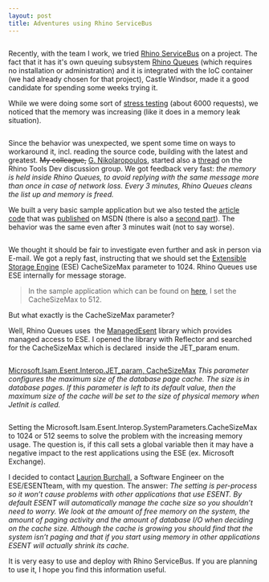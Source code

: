 ```yaml
---
layout: post
title: Adventures using Rhino ServiceBus
---
```


<p><img src="http://farm9.staticflickr.com/8513/8397467253_db8789c486_o.png" alt="" /></p>

<p>Recently, with the team I work,&#0160;we tried&#0160;<a href="http://hibernatingrhinos.com/open-source/rhino-service-bus" target="_blank" title="A developer friendly service bus for .NET">Rhino ServiceBus</a>&#0160;on a project. The fact that it has it&#39;s own queuing subsystem&#0160;<a href="http://github.com/ayende/rhino-queues" target="_blank" title="An open source, Xcopy-deployed queuing subsystem.">Rhino Queues</a>&#0160;(which requires no installation or administration) and it is integrated with the IoC container (we had already chosen for that project), Castle Windsor, made it a good candidate for spending some weeks trying it.</p>
<p>While we were doing some sort of&#0160;<a href="http://en.wikipedia.org/wiki/Stress_testing" target="_self" title="Stress testing is a form of testing that is used to determine the stability of a given system or entity.">stress testing</a>&#0160;(about 6000 requests), we noticed that&#0160;the memory was increasing (like it does in a memory leak situation).&#0160;</p>

<p><img src="http://farm9.staticflickr.com/8515/8397467157_129af3b874_o.png" alt="" /></p>

<p>Since the behavior was unexpected, we spent some time on ways to workaround it, incl. reading the source code, building with the latest and greatest.&#0160;<span style="text-decoration: line-through;">My colleague,</span> <a href="http://open-voip.blogspot.com/" target="_blank" title="open-voip.blogspot.com is the single destination Blog for VOIP, IP Telephony, IPPBX, Open Souce voip, voip news and voip info based on voice over ip ...">G. Nikolaropoulos</a>,&#0160;started also a <a href="http://groups.google.com/group/rhino-tools-dev/browse_thread/thread/df8ce259df2cdd04" target="_blank" title="Memory Consumption of rhino-esb">thread</a>&#0160;on the Rhino Tools Dev discussion group. We got feedback very fast:&#0160;<em>the memory is held inside Rhino Queues, to avoid replying with the same message more than once&#0160;in case of network loss. Every 3 minutes, Rhino Queues cleans the list up and memory is freed.</em></p>
<p>We built a very basic sample application but we also tested the&#0160;<a href="http://github.com/ayende/alexandria" target="_blank" title="Sample netflix like application for books.">article code</a>&#0160;that was&#0160;<a href="http://msdn.microsoft.com/en-us/magazine/ff796225.aspx" target="_blank" title="Building Distributed Apps with NHibernate and Rhino Service Bus by Oren Eini.">published</a>&#0160;on MSDN (there is also a&#0160;<a href="http://msdn.microsoft.com/en-us/magazine/ff872394.aspx" target="_blank" title="Building Distributed Apps with NHibernate and Rhino Service Bus, Part 2 by Oren Eini">second part</a>). The behavior was the same even after 3 minutes wait (not to say worse).</p>

<p><img src="http://farm9.staticflickr.com/8330/8398555766_539fc0df48_o.png" alt="" /></p>

<p>We thought it should be fair to investigate even further and ask in person via E-mail. We got a reply fast, instructing that we should set the <a href="http://en.wikipedia.org/wiki/Extensible_Storage_Engine" target="_blank" title="Extensible Storage Engine (ESE), also known as JET Blue, is an Indexed Sequential Access Method (ISAM) data storage technology from Microsoft.">Extensible Storage Engine</a> (ESE) CacheSizeMax parameter to 1024. Rhino Queues use ESE internally for message storage.</p>
<blockquote>
<p>In the sample application which can be found on <a href="https://github.com/moodmosaic/BonusBits.CodeSamples" target="_blank" title="BonusBits Blog source-code.">here</a>,&#0160;I set the CacheSizeMax&#0160;to 512.</p>
</blockquote>
<p>But what exactly is the CacheSizeMax parameter?</p>

<p>Well, Rhino Queues uses &#0160;the <a href="http://managedesent.codeplex.com/" target="_blank" title="ManagedEsent provides managed access to ESENT, the embeddable database engine native to Windows. ManagedEsent uses the esent.dll that is part of Microsoft Windows so there are no extra unmanaged binaries to download and install.">ManagedEsent</a> library which provides managed access to ESE. I opened the library with Reflector and searched for the CacheSizeMax which is declared &#0160;inside the JET_param enum.</p>

<p><img src="http://farm9.staticflickr.com/8491/8398555724_309f969cb5_o.png" alt="" /></p>

<p><span style="text-decoration: underline;">Microsoft.Isam.Esent.Interop.JET_param, CacheSizeMax</span>&#0160;<em>This parameter configures the maximum size of the database page cache. The size is in database pages. If this parameter is left to its default value, then the maximum size of the cache will be set to the size of physical memory when JetInit is called.&#0160;</em></p>

<p><img src="http://farm9.staticflickr.com/8500/8398555748_e1575041cd_o.png" alt="" /></p>

<p>Setting the Microsoft.Isam.Esent.Interop.SystemParameters.CacheSizeMax to 1024 or 512 seems to solve the problem with the increasing memory usage.&#0160;The question is, if this call sets a global variable then it may have a negative impact to the rest applications using the ESE (ex. Microsoft Exchange).</p>
<p>I decided to contact <a href="http://blogs.msdn.com/b/laurionb/" target="_blank" title="ESE/ESENT Database Stuff">Laurion Burchall</a>, a Software Engineer on the ESE/ESENTteam, with my question.&#0160;The answer: <em>The setting is per-process so it won’t cause problems with other applications that use ESENT.&#0160;By default ESENT will automatically manage the cache size so you shouldn’t need to worry. We look at the amount of free memory on the system, the amount of paging activity and the amount of database I/O when deciding on the cache size. Although the cache is growing you should find that the system isn’t paging and that if you start using memory in other applications ESENT will actually shrink its cache.</em></p>
<p>It is very easy to use and deploy with Rhino ServiceBus.&#0160;If you are planning to use it, I hope you find this&#0160;information&#0160;useful.</p>